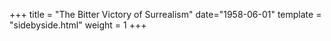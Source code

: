 +++
title = "The Bitter Victory of Surrealism"
date="1958-06-01"
template = "sidebyside.html"
weight = 1
+++
